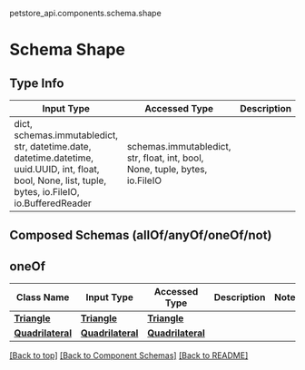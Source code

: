 petstore_api.components.schema.shape
# Schema Shape

## Type Info
Input Type | Accessed Type | Description | Notes
------------ | ------------- | ------------- | -------------
dict, schemas.immutabledict, str, datetime.date, datetime.datetime, uuid.UUID, int, float, bool, None, list, tuple, bytes, io.FileIO, io.BufferedReader | schemas.immutabledict, str, float, int, bool, None, tuple, bytes, io.FileIO |  |

## Composed Schemas (allOf/anyOf/oneOf/not)
## oneOf
Class Name | Input Type | Accessed Type | Description | Notes
------------- | ------------- | ------------- | ------------- | -------------
[**Triangle**](triangle.md) | [**Triangle**](triangle.md) | [**Triangle**](triangle.md) |  |
[**Quadrilateral**](quadrilateral.md) | [**Quadrilateral**](quadrilateral.md) | [**Quadrilateral**](quadrilateral.md) |  |

[[Back to top]](#top) [[Back to Component Schemas]](../../../README.md#Component-Schemas) [[Back to README]](../../../README.md)
